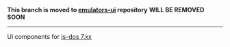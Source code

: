 **This branch is moved to [emulators-ui](https://github.com/js-dos/emulators-ui) repository**
**WILL BE REMOVED SOON**

---

Ui components for [js-dos 7.xx](https://js-dos.com/v7/build/)
